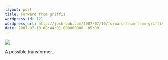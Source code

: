 ```yaml
---
layout: post
title: Forward from griffis
wordpress_id: 121
wordpress_url: http://josh-bob.com/2007/07/10/forward-from-from-griffis/
date: 2007-07-10 08:44:01.000000000 -05:00
---
```

<!--Mime Type of File is image/jpeg -->

<a href="http://josh-bob.com/wp-photos/20070710-094401-1.jpg"><img src="http://josh-bob.com/wp-photos/thumb.20070710-094401-1.jpg" /></a>

A possible transformer...

